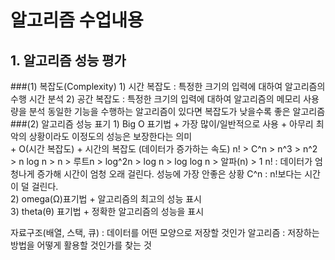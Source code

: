 # 알고리즘 수업내용

## 1. 알고리즘 성능 평가
###(1) 복잡도(Complexity)
       1) 시간 복잡도 : 특정한 크기의 입력에 대하여 알고리즘의 수행 시간 분석
       2) 공간 복잡도 : 특정한 크기의 입력에 대하여 알고리즘의 메모리 사용량을 분석 
       동일한 기능을 수행하는 알고리즘이 있다면 복잡도가 낮을수록 좋은 알고리즘 
###(2) 알고리즘 성능 표기
       1) Big O 표기법
                + 가장 많이/일반적으로 사용
                + 아무리 최악의 상황이라도 이정도의 성능은 보장한다는 의미   
                + O(시간 복잡도)
                + 시간의 복잡도 (데이터가 증가하는 속도)
                         n! > C^n > n^3 > n^2 > n log n > n > 루트n > log^2n > log n > log log n > 알파(n) > 1
                         n! : 데이터가 엄청나게 증가해 시간이 엄청 오래 걸린다. 성능에 가장 안좋은 상황
                         C^n : n!보다는 시간이 덜 걸린다.                         
       2) omega(Ω)표기법
                + 알고리즘의 최고의 성능 표시       
       3) theta(θ) 표기법
                + 정확한 알고리즘의 성능을 표시

자료구조(배열, 스택, 큐) : 데이터를 어떤 모양으로 저장할 것인가
알고리즘 : 저장하는 방법을 어떻게 활용할 것인가를 찾는 것
